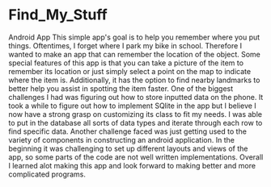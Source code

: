 # Find_My_Stuff
Android App
This simple app's goal is to help you remember where you put things. Oftentimes, I forget where I park my bike in school. Therefore I wanted to make an app that can remember the location of the object. Some special features of this app is that you can take a picture of the item to remember its location or just simply select a point on the map to indicate where the item is. Additionally, it has the option to find nearby landmarks to better help you assist in spotting the item faster.
One of the biggest challenges I had was figuring out how to store inputted data on the phone. It took a while to figure out how to implement SQlite in the app but I believe I now have a strong grasp on customizing its class to fit my needs. I was able to put in the database all sorts of data types and iterate through each row to find specific data.
Another challenge faced was just getting used to the variety of components in constructing an android application. In the beginning it was challenging to set up different layouts and views of the app, so some parts of the code are not well written implementations. 
Overall I learned alot making this app and look forward to making better and more complicated programs.
